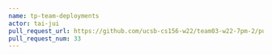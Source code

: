 ```yaml
---
name: tp-team-deployments
actor: tai-jui
pull_request_url: https://github.com/ucsb-cs156-w22/team03-w22-7pm-2/pull/33
pull_request_num: 33
---
```

